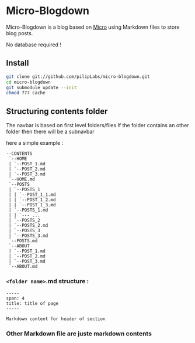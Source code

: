 Micro-Blogdown
===================

Micro-Blogdown is a blog based on [Micro](https://github.com/aegypius/micro) using
Markdown files to store blog posts.

No database required !


Install
-------

```sh
git clone git://github.com/pilipLabs/micro-blogdown.git
cd micro-blogdown
git submodule update --init
chmod 777 cache
```

Structuring contents folder
---------------------------

The navbar is based on first level folders/files
If the folder contains an other folder then there will be a subnavbar


here a simple example :

    --CONTENTS
     `--HOME
     | `--POST_1.md
     | `--POST_2.md
     | `--POST_3.md
     `--HOME.md
     `--POSTS
     | `--POSTS_1
     | | `--POST_1_1.md
     | | `--POST_1_2.md
     | | `--POST_1_3.md
     | `--POSTS_1.md
     | | `--- ...
     | `--POSTS_2
     | `--POSTS_2.md
     | `--POSTS_3
     | `--POSTS_3.md
     `--POSTS.md
     `--ABOUT
     | `--POST_1.md
     | `--POST_2.md
     | `--POST_3.md
     `--ABOUT.md


### ```<folder name>```.md structure :

    -----
    span: 4
    title: title of page
    -----

    Markdown content for header of section



### Other Markdown file are juste markdown contents
